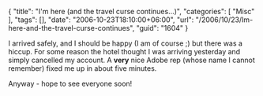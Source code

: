 {
	"title": "I'm here (and the travel curse continues...)",
	"categories": [
		"Misc"
	],
	"tags": [],
	"date": "2006-10-23T18:10:00+06:00",
	"url": "/2006/10/23/Im-here-and-the-travel-curse-continues",
	"guid": "1604"
}

I arrived safely, and I should be happy (I am of course ;) but there was a hiccup. For some reason the hotel thought I was arriving yesterday and simply cancelled my account. A <b>very</b> nice Adobe rep (whose name I cannot remember) fixed me up in about five minutes.

Anyway - hope to see everyone soon!